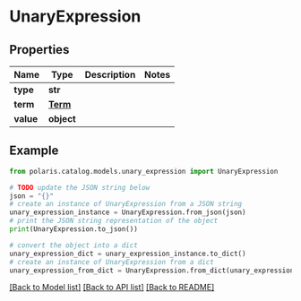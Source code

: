 <!--

 Licensed to the Apache Software Foundation (ASF) under one
 or more contributor license agreements.  See the NOTICE file
 distributed with this work for additional information
 regarding copyright ownership.  The ASF licenses this file
 to you under the Apache License, Version 2.0 (the
 "License"); you may not use this file except in compliance
 with the License.  You may obtain a copy of the License at

   http://www.apache.org/licenses/LICENSE-2.0

 Unless required by applicable law or agreed to in writing,
 software distributed under the License is distributed on an
 "AS IS" BASIS, WITHOUT WARRANTIES OR CONDITIONS OF ANY
 KIND, either express or implied.  See the License for the
 specific language governing permissions and limitations
 under the License.

-->
# UnaryExpression

## Properties

Name | Type | Description | Notes
------------ | ------------- | ------------- | -------------
**type** | **str** |  | 
**term** | [**Term**](Term.md) |  | 
**value** | **object** |  | 

## Example

```python
from polaris.catalog.models.unary_expression import UnaryExpression

# TODO update the JSON string below
json = "{}"
# create an instance of UnaryExpression from a JSON string
unary_expression_instance = UnaryExpression.from_json(json)
# print the JSON string representation of the object
print(UnaryExpression.to_json())

# convert the object into a dict
unary_expression_dict = unary_expression_instance.to_dict()
# create an instance of UnaryExpression from a dict
unary_expression_from_dict = UnaryExpression.from_dict(unary_expression_dict)
```
[[Back to Model list]](../README.md#documentation-for-models) [[Back to API list]](../README.md#documentation-for-api-endpoints) [[Back to README]](../README.md)


